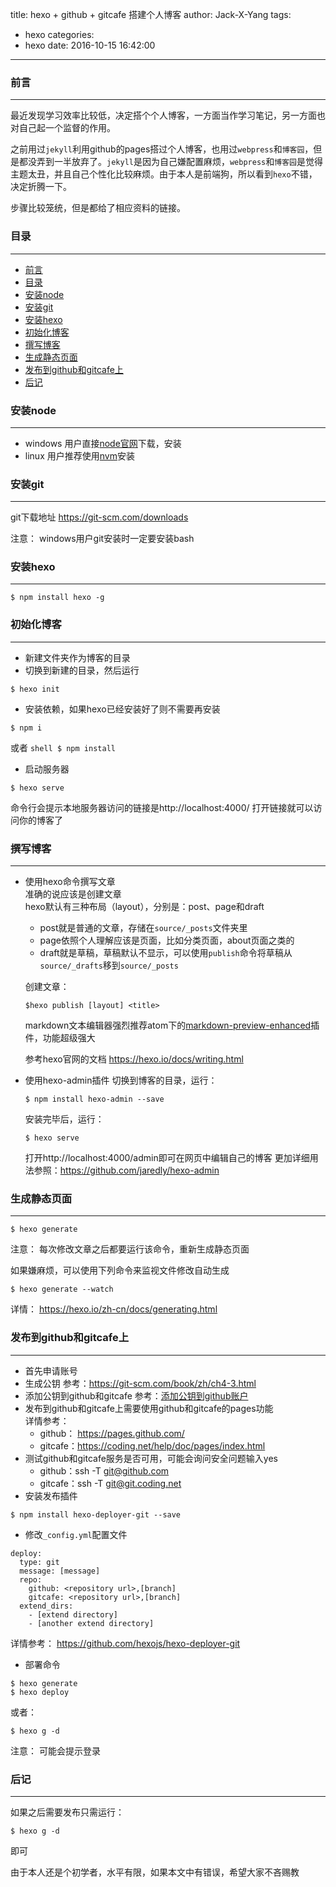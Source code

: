 title: hexo + github + gitcafe 搭建个人博客
author: Jack-X-Yang
tags:
  - hexo
categories:
  - hexo
date: 2016-10-15 16:42:00
---
### 前言
---
最近发现学习效率比较低，决定搭个个人博客，一方面当作学习笔记，另一方面也对自己起一个监督的作用。

之前用过`jekyll`利用github的pages搭过个人博客，也用过`webpress`和`博客园`，但是都没弄到一半放弃了。`jekyll`是因为自己嫌配置麻烦，`webpress`和`博客园`是觉得主题太丑，并且自己个性化比较麻烦。由于本人是前端狗，所以看到`hexo`不错，决定折腾一下。

步骤比较笼统，但是都给了相应资料的链接。


### 目录
---
<!-- toc -->

- [前言](#前言)
- [目录](#目录)
- [安装node](#安装node)
- [安装git](#安装git)
- [安装hexo](#安装hexo)
- [初始化博客](#初始化博客)
- [撰写博客](#撰写博客)
- [生成静态页面](#生成静态页面)
- [发布到github和gitcafe上](#发布到github和gitcafe上)
- [后记](#后记)

<!-- tocstop -->
### 安装node
---
- windows 用户直接[node官网](https://nodejs.org/en/)下载，安装
- linux 用户推荐使用[nvm](https://github.com/creationix/nvm)安装

### 安装git
---
git下载地址 https://git-scm.com/downloads

注意： windows用户git安装时一定要安装bash

### 安装hexo
---
```shell
$ npm install hexo -g
```

### 初始化博客
---
- 新建文件夹作为博客的目录
- 切换到新建的目录，然后运行
```shell
$ hexo init
```
- 安装依赖，如果hexo已经安装好了则不需要再安装
```shell
$ npm i
```
  或者
	```shell
	$ npm install
	```
- 启动服务器
```shell
$ hexo serve
```
命令行会提示本地服务器访问的链接是http://localhost:4000/
打开链接就可以访问你的博客了

### 撰写博客
---
- 使用hexo命令撰写文章  
  准确的说应该是创建文章  
  hexo默认有三种布局（layout），分别是：post、page和draft
  - post就是普通的文章，存储在`source/_posts`文件夹里
  - page依照个人理解应该是页面，比如分类页面，about页面之类的  
  - draft就是草稿，草稿默认不显示，可以使用`publish`命令将草稿从`source/_drafts`移到`source/_posts`

  创建文章：
  ```shell
  $hexo publish [layout] <title>
  ```

  markdown文本编辑器强烈推荐atom下的[markdown-preview-enhanced](https://atom.io/packages/markdown-preview-enhanced)插件，功能超级强大

  参考hexo官网的文档 https://hexo.io/docs/writing.html
- 使用hexo-admin插件
切换到博客的目录，运行：
  ```shell
  $ npm install hexo-admin --save
  ```
  安装完毕后，运行：
  ```shell
  $ hexo serve
  ```
  打开http://localhost:4000/admin即可在网页中编辑自己的博客
  更加详细用法参照：https://github.com/jaredly/hexo-admin

### 生成静态页面
---
```shell
$ hexo generate
```
注意： 每次修改文章之后都要运行该命令，重新生成静态页面

如果嫌麻烦，可以使用下列命令来监视文件修改自动生成
```shell
$ hexo generate --watch
```

详情： https://hexo.io/zh-cn/docs/generating.html

### 发布到github和gitcafe上
---
- 首先申请账号
- 生成公钥
参考：https://git-scm.com/book/zh/ch4-3.html
- 添加公钥到github和gitcafe 参考：[添加公钥到github账户](https://help.github.com/articles/adding-a-new-ssh-key-to-your-github-account/)
- 发布到github和gitcafe上需要使用github和gitcafe的pages功能  
详情参考：
	- github： https://pages.github.com/
	- gitcafe：https://coding.net/help/doc/pages/index.html
- 测试github和gitcafe服务是否可用，可能会询问安全问题输入yes
	- github：ssh -T git@github.com
    - gitcafe：ssh -T git@git.coding.net
- 安装发布插件
```shell
$ npm install hexo-deployer-git --save
```
- 修改`_config.yml`配置文件
```shell
deploy:
  type: git
  message: [message]
  repo:
    github: <repository url>,[branch]
    gitcafe: <repository url>,[branch]
  extend_dirs:
    - [extend directory]
    - [another extend directory]
```
  详情参考： https://github.com/hexojs/hexo-deployer-git
- 部署命令
```shell
$ hexo generate
$ hexo deploy
```
  或者：
  ```shell
  $ hexo g -d
  ```
  注意： 可能会提示登录

### 后记
---
如果之后需要发布只需运行：
```shell
$ hexo g -d
```
即可

由于本人还是个初学者，水平有限，如果本文中有错误，希望大家不吝赐教